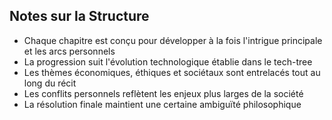 ## Notes sur la Structure
- Chaque chapitre est conçu pour développer à la fois l'intrigue principale et les arcs personnels
- La progression suit l'évolution technologique établie dans le tech-tree
- Les thèmes économiques, éthiques et sociétaux sont entrelacés tout au long du récit
- Les conflits personnels reflètent les enjeux plus larges de la société
- La résolution finale maintient une certaine ambiguïté philosophique
